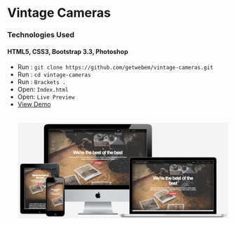# Vintage Cameras
### Technologies Used
#### HTML5, CSS3, Bootstrap 3.3, Photoshop
 - Run :  `git clone https://github.com/getwebem/vintage-cameras.git`
 - Run :  `cd vintage-cameras`
 - Run :  `Brackets .`
 - Open:  `Index.html`
 - Open:  `Live Preview`  
  - [View Demo](http://getwebem.com/vintage-cameras/)  
 <br/><br/>
![pic1](https://raw.githubusercontent.com/getwebem/README/master/vintage-cameras/Screen%20Shot%202017-08-07%20at%2016.15.53.png)
<br/><br/>
